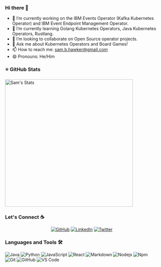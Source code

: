 ### Hi there 👋
- 🔭 I’m currently working on the IBM Events Operator (Kafka Kubernetes Operator) and IBM Event Endpoint Management Operator.
- 🌱 I’m currently learning Golang Kubernetes Operators, Java Kubernetes Operators, Rustlang.
- 👯 I’m looking to collaborate on Open Source operator projects.
- 💬 Ask me about Kubernetes Operators and Board Games!
- 📫 How to reach me: sam.b.hawker@gmail.com
- 😄 Pronouns: He/Him


 ### ⭐ GitHub Stats

 <p> 
    <img src="https://github-readme-stats.vercel.app/api?username=samuel-hawker&count_private=true&show_icons=true&theme=default&line" alt="Sam's Stats" width="420"/> 
 </p>
 
 
 ### Let's Connect :coffee:
<p align="center">
	<a href="https://github.com/samuel-hawker"><img src="https://img.icons8.com/bubbles/50/000000/github.png" alt="GitHub"/></a>
	<a href="https://www.linkedin.com/in/samuel-hawker-448455131/"><img src="https://img.icons8.com/bubbles/50/000000/linkedin.png" alt="LinkedIn"/></a>
	<a href="https://twitter.com/sbhawker"><img src="https://img.icons8.com/bubbles/50/000000/twitter.png" alt="Twitter"/></a>
</p>

### Languages and Tools 🛠 

![Java](http://img.shields.io/badge/-Java-5B4638?style=flat-square&logo=java&logoColor=ffffff)
![Python](http://img.shields.io/badge/-Python-3776AB?style=flat-square&logo=python&logoColor=ffffff)
![JavaScript](https://img.shields.io/badge/-JavaScript-%23F7DF1C?style=flat-square&logo=javascript&logoColor=000000&labelColor=%23F7DF1C&color=%23FFCE5A)
![React](https://img.shields.io/badge/-React-61DAFB?style=flat-square&logo=react&logoColor=ffffff)
![Markdown](https://img.shields.io/badge/-Markdown-000000?style=flat-square&logo=markdown)
![Nodejs](https://img.shields.io/badge/-Nodejs-339933?style=flat-square&logo=Node.js&logoColor=ffffff)
![Npm](https://img.shields.io/badge/-npm-CB3837?style=flat-square&logo=npm)
![Git](https://img.shields.io/badge/-Git-%23F05032?style=flat-square&logo=git&logoColor=%23ffffff)
![GitHub](https://img.shields.io/badge/-GitHub-181717?style=flat-square&logo=github)
![VS Code](http://img.shields.io/badge/-VS%20Code-007ACC?style=flat-square&logo=visual-studio-code&logoColor=ffffff)

<!--
**samuel-hawker/samuel-hawker** is a ✨ _special_ ✨ repository because its `README.md` (this file) appears on your GitHub profile.

Here are some ideas to get you started:

- 🔭 I’m currently working on ...
- 🌱 I’m currently learning ...
- 👯 I’m looking to collaborate on ...
- 🤔 I’m looking for help with ...
- 💬 Ask me about ...
- 📫 How to reach me: ...
- 😄 Pronouns: ...
- ⚡ Fun fact: ...
-->
